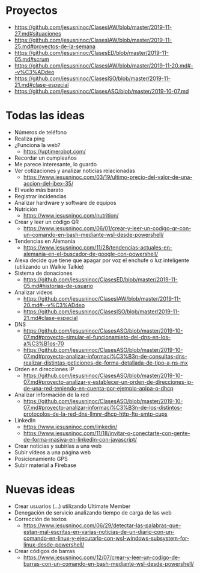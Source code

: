 # Proyectos

* https://github.com/jesusninoc/ClasesIAW/blob/master/2019-11-27.md#situaciones
* https://github.com/jesusninoc/ClasesIAW/blob/master/2019-11-25.md#proyectos-de-la-semana
* https://github.com/jesusninoc/ClasesED/blob/master/2019-11-05.md#scrum
* https://github.com/jesusninoc/ClasesIAW/blob/master/2019-11-20.md#--v%C3%ADdeo
* https://github.com/jesusninoc/ClasesISO/blob/master/2019-11-21.md#clase-especial
* https://github.com/jesusninoc/ClasesASO/blob/master/2019-10-07.md

# Todas las ideas
- Números de teléfono
- Realiza ping
- ¿Funciona la web?
  - https://uptimerobot.com/
- Recordar un cumpleaños
- Me parece interesante, lo guardo
- Ver cotizaciones y analizar noticias relacionadas
  - https://www.jesusninoc.com/03/19/ultimo-precio-del-valor-de-una-accion-del-ibex-35/
- El vuelo más barato
- Registrar incidencias
- Analizar hardware y software de equipos
- Nutrición
  - https://www.jesusninoc.com/nutrition/
- Crear y leer un código QR
  - https://www.jesusninoc.com/06/01/crear-y-leer-un-codigo-qr-con-un-comando-en-bash-mediante-wsl-desde-powershell/
- Tendencias en Alemania
  - https://www.jesusninoc.com/11/28/tendencias-actuales-en-alemania-en-el-buscador-de-google-con-powershell/
- Alexa decide que tiene que apagar por voz el enchufe o luz inteligente (utilizando un Walkie Talkie)
- Sistema de donaciones
  - https://github.com/jesusninoc/ClasesED/blob/master/2019-11-05.md#historias-de-usuario
- Analizar vídeos
  - https://github.com/jesusninoc/ClasesIAW/blob/master/2019-11-20.md#--v%C3%ADdeo
  - https://github.com/jesusninoc/ClasesISO/blob/master/2019-11-21.md#clase-especial
- DNS
  - https://github.com/jesusninoc/ClasesASO/blob/master/2019-10-07.md#proyecto-simular-el-funcionamieto-del-dns-en-los-a%C3%B1os-70
  - https://github.com/jesusninoc/ClasesASO/blob/master/2019-10-07.md#proyecto-analizar-informaci%C3%B3n-de-consultas-dns-realizar-distintas-peticiones-de-forma-detallada-de-tipo-a-ns-mx
- Orden en direcciones IP
  - https://github.com/jesusninoc/ClasesASO/blob/master/2019-10-07.md#proyecto-analizar-y-establecer-un-orden-de-direcciones-ip-de-una-red-teniendo-en-cuenta-por-ejemplo-apipa-o-dhcp
- Analizar información de la red
  - https://github.com/jesusninoc/ClasesASO/blob/master/2019-10-07.md#proyecto-analizar-informaci%C3%B3n-de-los-distintos-protocolos-de-la-red-dns-llmnr-dhcp-http-ftp-smtp-cups
- LinkedIn
  - https://www.jesusninoc.com/linkedin/
  - https://www.jesusninoc.com/11/18/invitar-o-conectarte-con-gente-de-forma-masiva-en-linkedin-con-javascript/
- Crear noticias y subirlas a una web
- Subir vídeos a una página web
- Posicionamiento GPS
- Subir material a Firebase

# Nuevas ideas
- Crear usuarios (...) utilizando Ultimate Member
- Denegación de servicio analizando tiempo de carga de las web
- Corrección de textos
  - https://www.jesusninoc.com/06/29/detectar-las-palabras-que-estan-mal-escritas-en-varias-noticias-de-un-diario-con-un-comando-en-linux-y-ejecutarlo-con-wsl-windows-subsystem-for-linux-desde-powershell/
- Crear códigos de barras
  - https://www.jesusninoc.com/12/07/crear-y-leer-un-codigo-de-barras-con-un-comando-en-bash-mediante-wsl-desde-powershell/
